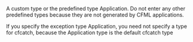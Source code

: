 A custom type or the predefined type Application. Do not enter any other predefined types because
they are not generated by CFML applications.

If you specify the exception type Application, you need not specify a type for cfcatch, because the Application type is the default cfcatch type

